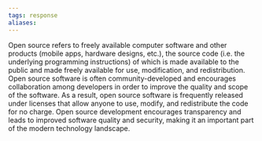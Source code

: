 ```yaml
---
tags: response
aliases:
---
```


Open source refers to freely available computer software and other products (mobile apps, hardware designs, etc.), the source code (i.e. the underlying programming instructions) of which is made available to the public and made freely available for use, modification, and redistribution. Open source software is often community-developed and encourages collaboration among developers in order to improve the quality and scope of the software. As a result, open source software is frequently released under licenses that allow anyone to use, modify, and redistribute the code for no charge. Open source development encourages transparency and leads to improved software quality and security, making it an important part of the modern technology landscape.